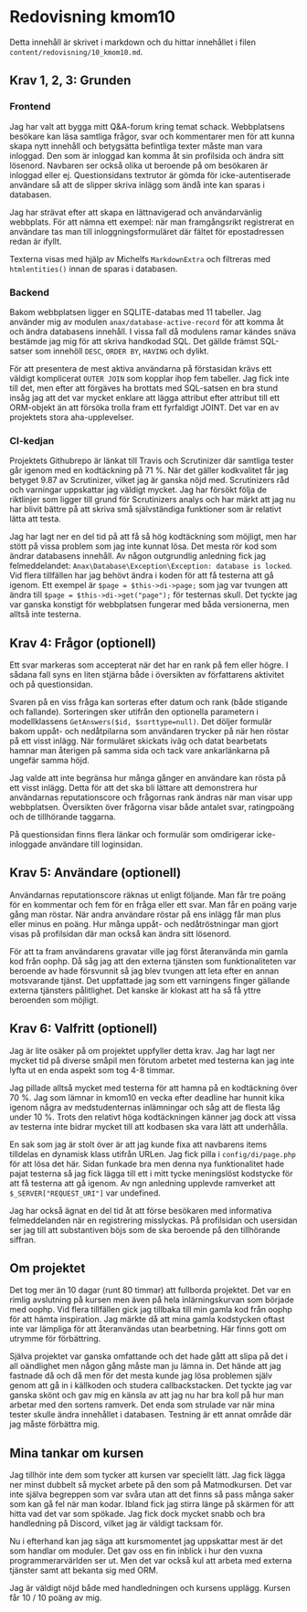 ---
---
Redovisning kmom10
=========================

Detta innehåll är skrivet i markdown och du hittar innehållet i filen `content/redovisning/10_kmom10.md`.

## Krav 1, 2, 3: Grunden

### Frontend

Jag har valt att bygga mitt Q&A-forum kring temat schack. Webbplatsens besökare kan läsa samtliga frågor, svar och kommentarer men för att kunna skapa nytt innehåll och betygsätta befintliga texter måste man vara inloggad. Den som är inloggad kan komma åt sin profilsida och ändra sitt lösenord. Navbaren ser också olika ut beroende på om besökaren är inloggad eller ej. Questionsidans textrutor är gömda för icke-autentiserade användare så att de slipper skriva inlägg som ändå inte kan sparas i databasen.

Jag har strävat efter att skapa en lättnavigerad och användarvänlig webbplats. För att nämna ett exempel: när man framgångsrikt registrerat en användare tas man till inloggningsformuläret där fältet för epostadressen redan är ifyllt.

Texterna visas med hjälp av Michelfs `MarkdownExtra` och filtreras med `htmlentities()` innan de sparas i databasen.

### Backend

Bakom webbplatsen ligger en SQLITE-databas med 11 tabeller. Jag använder mig av modulen `anax/database-active-record` för att komma åt och ändra databasens innehåll. I vissa fall då modulens ramar kändes snäva bestämde jag mig för att skriva handkodad SQL. Det gällde främst SQL-satser som innehöll `DESC`, `ORDER BY`, `HAVING` och dylikt.

För att presentera de mest aktiva användarna på förstasidan krävs ett väldigt komplicerat `OUTER JOIN` som kopplar ihop fem tabeller. Jag fick inte till det, men efter att förgäves ha brottats med SQL-satsen en bra stund insåg jag att det var mycket enklare att lägga attribut efter attribut till ett ORM-objekt än att försöka trolla fram ett fyrfaldigt JOINT. Det var en av projektets stora aha-upplevelser.

### CI-kedjan

Projektets Githubrepo är länkat till Travis och Scrutinizer där samtliga tester går igenom med en kodtäckning på 71 %. När det gäller kodkvalitet får jag betyget 9.87 av Scrutinizer, vilket jag är ganska nöjd med. Scrutinizers råd och varningar uppskattar jag väldigt mycket. Jag har försökt följa de riktlinjer som ligger till grund för Scrutinizers analys och har märkt att jag nu har blivit bättre på att skriva små självständiga funktioner som är relativt lätta att testa.

Jag har lagt ner en del tid på att få så hög kodtäckning som möjligt, men har stött på vissa problem som jag inte kunnat lösa. Det mesta rör kod som ändrar databasens innehåll. Av någon outgrundlig anledning fick jag felmeddelandet: `Anax\Database\Exception\Exception: database is locked`. Vid flera tillfällen har jag behövt ändra i koden för att få testerna att gå igenom. Ett exempel är `$page = $this->di->page;` som jag var tvungen att ändra till `$page = $this->di->get("page");` för testernas skull. Det tyckte jag var ganska konstigt för webbplatsen fungerar med båda versionerna, men alltså inte testerna.

## Krav 4: Frågor (optionell)

Ett svar markeras som accepterat när det har en rank på fem eller högre. I sådana fall syns en liten stjärna både i översikten av författarens aktivitet och på questionsidan.

Svaren på en viss fråga kan sorteras efter datum och rank (både stigande och fallande). Sorteringen sker utifrån den optionella parametern i modellklassens `GetAnswers($id, $sorttype=null)`. Det döljer formulär bakom uppåt- och nedåtpilarna som användaren trycker på när hen röstar på ett visst inlägg. När formuläret skickats iväg och datat bearbetats hamnar man återigen på samma sida och tack vare ankarlänkarna på ungefär samma höjd.

Jag valde att inte begränsa hur många gånger en användare kan rösta på ett visst inlägg. Detta för att det ska bli lättare att demonstrera hur användarnas reputationscore och frågornas rank ändras när man visar upp webbplatsen. Översikten över frågorna visar både antalet svar, ratingpoäng och de tillhörande taggarna.

På questionsidan finns flera länkar och formulär som omdirigerar icke-inloggade användare till loginsidan.

## Krav 5: Användare (optionell)

Användarnas reputationscore räknas ut enligt följande. Man får tre poäng för en kommentar och fem för en fråga eller ett svar. Man får en poäng varje gång man röstar. När andra användare röstar på ens inlägg får man plus eller minus en poäng. Hur många uppåt- och nedåtröstningar man gjort visas på profilsidan där man också kan ändra sitt lösenord.

För att ta fram användarens gravatar ville jag först återanvända min gamla kod från oophp. Då såg jag att den externa tjänsten som funktionaliteten var beroende av hade försvunnit så jag blev tvungen att leta efter en annan motsvarande tjänst. Det uppfattade jag som ett varningens finger gällande externa tjänsters pålitlighet. Det kanske är klokast att ha så få yttre beroenden som möjligt.

## Krav 6: Valfritt (optionell)

Jag är lite osäker på om projektet uppfyller detta krav. Jag har lagt ner mycket tid på diverse småpil men förutom arbetet med testerna kan jag inte lyfta ut en enda aspekt som tog 4-8 timmar.

Jag pillade alltså mycket med testerna för att hamna på en kodtäckning över 70 %. Jag som lämnar in kmom10 en vecka efter deadline har hunnit kika igenom några av medstudenternas inlämningar och såg att de flesta låg under 10 %. Trots den relativt höga kodtäckningen känner jag dock att vissa av testerna inte bidrar mycket till att kodbasen ska vara lätt att underhålla.

En sak som jag är stolt över är att jag kunde fixa att navbarens items tilldelas en dynamisk klass utifrån URLen. Jag fick pilla i `config/di/page.php` för att lösa det här. Sidan funkade bra men denna nya funktionalitet hade pajat testerna så jag fick lägga till ett i mitt tycke meningslöst kodstycke för att få testerna att gå igenom. Av ngn anledning upplevde ramverket att `$_SERVER["REQUEST_URI"]` var undefined.

Jag har också ägnat en del tid åt att förse besökaren med informativa felmeddelanden när en registrering misslyckas. På profilsidan och usersidan ser jag till att substantiven böjs som de ska beroende på den tillhörande siffran.


## Om projektet

Det tog mer än 10 dagar (runt 80 timmar) att fullborda projektet. Det var en rimlig avslutning på kursen men även på hela inlärningskurvan som började med oophp. Vid flera tillfällen gick jag tillbaka till min gamla kod från oophp för att hämta inspiration. Jag märkte då att mina gamla kodstycken oftast inte var lämpliga för att återanvändas utan bearbetning. Här finns gott om utrymme för förbättring.

Själva projektet var ganska omfattande och det hade gått att slipa på det i all oändlighet men någon gång måste man ju lämna in. Det hände att jag fastnade då och då men för det mesta kunde jag lösa problemen själv genom att gå in i källkoden och studera callbackstacken. Det tyckte jag var ganska skönt och gav mig en känsla av att jag nu har bra koll på hur man arbetar med den sortens ramverk. Det enda som strulade var när mina tester skulle ändra innehållet i databasen. Testning är ett annat område där jag måste förbättra mig.

## Mina tankar om kursen

Jag tillhör inte dem som tycker att kursen var speciellt lätt. Jag fick lägga ner minst dubbelt så mycket arbete på den som på Matmodkursen. Det var inte själva begreppen som var svåra utan att det finns så pass många saker som kan gå fel när man kodar. Ibland fick jag stirra länge på skärmen för att hitta vad det var som spökade. Jag fick dock mycket snabb och bra handledning på Discord, vilket jag är väldigt tacksam för.

Nu i efterhand kan jag säga att kursmomentet jag uppskattar mest är det som handlar om moduler. Det gav oss en fin inblick i hur den vuxna programmerarvärlden ser ut. Men det var också kul att arbeta med externa tjänster samt att bekanta sig med ORM.

Jag är väldigt nöjd både med handledningen och kursens upplägg. Kursen får 10 / 10 poäng av mig.
